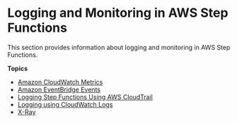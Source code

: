 # Logging and Monitoring in AWS Step Functions<a name="monitoring-logging"></a>

This section provides information about logging and monitoring in AWS Step Functions\.

**Topics**
+ [Amazon CloudWatch Metrics](procedure-cw-metrics.md)
+ [Amazon EventBridge Events](cw-events.md)
+ [Logging Step Functions Using AWS CloudTrail](procedure-cloud-trail.md)
+ [Logging using CloudWatch Logs](cw-logs.md)
+ [X\-Ray](concepts-xray-tracing.md)
